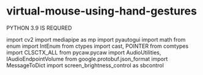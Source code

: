 # virtual-mouse-using-hand-gestures 
PYTHON 3.9 IS REQURED

import cv2
import mediapipe as mp
import pyautogui
import math
from enum import IntEnum
from ctypes import cast, POINTER
from comtypes import CLSCTX_ALL
from pycaw.pycaw import AudioUtilities, IAudioEndpointVolume
from google.protobuf.json_format import MessageToDict
import screen_brightness_control as sbcontrol
